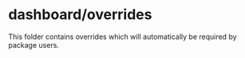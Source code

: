 # dashboard/overrides

This folder contains overrides which will automatically be required by package users.
